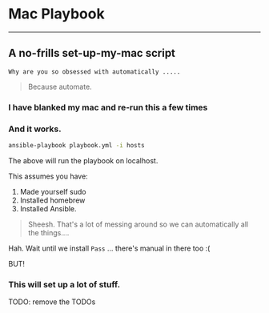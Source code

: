 # Mac Playbook
---
## A no-frills set-up-my-mac script

	Why are you so obsessed with automatically .....

> Because automate.

### I have blanked my mac and re-run this a few times
### And it works.

```bash
ansible-playbook playbook.yml -i hosts
```

The above will run the playbook on localhost.

This assumes you have:

1. Made yourself sudo
2. Installed homebrew
3. Installed Ansible.

> Sheesh. That's a lot of messing around so we can automatically all the things....

Hah. Wait until we install `Pass` ... there's manual in there too :(

BUT!

### This will set up a lot of stuff.

TODO: remove the TODOs


